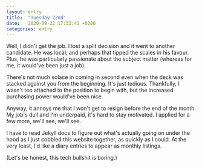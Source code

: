 ```yaml
---
layout: entry
title:  "Tuesday 22nd"
date:   2020-09-22 17:32:41 +0200
categories: entry
---
```

Well, I didn't get the job. I lost a split decision and it went to another candidate. He was local, and perhaps that tipped the scales in his favour. Plus, he was particularly passionate about the subject matter (whereas for me, it would've been just a job).

There's not much solace in coming in second even when the deck was stacked against you from the beginning. It's just tedious. Thankfully, I wasn't too attached to the position to begin with, but the increased purchasing power would've been nice.

Anyway, it annoys me that I won't get to resign before the end of the month. My job's dull and I'm underpaid, it's hard to stay motivated. I applied for a few more, we'll see, we'll see.

I have to read Jekyll docs to figure out what's actually going on under the hood as I just cobbled this website together, as quickly as I could. At the very least, I'd like a diary entries to appear as monthly listings.

(Let's be honest, this tech bullshit is boring.)